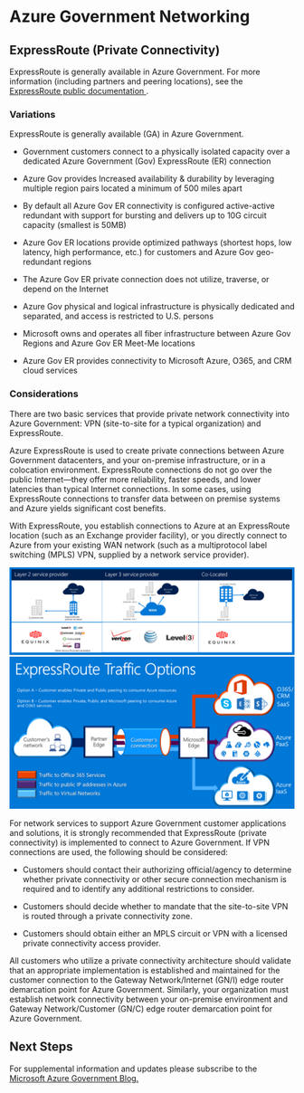 <properties
	pageTitle="Azure Governmenmt documentation | Microsoft Azure"
	description="This provides a comparison of features and guidance for private connectivity to e Government"
	services="Azure-Government"
	cloud="gov" 
	documentationCenter=""
	authors="ryansoc"
	manager="zakramer"
	editor=""/>

<tags
	ms.service="multiple"
	ms.devlang="na"
	ms.topic="article"
	ms.tgt_pltfrm="na"
	ms.workload="azure-government"
	ms.date="09/28/2016"
	ms.author="ryansoc"/>

#  Azure Government Networking

##  ExpressRoute (Private Connectivity)

ExpressRoute is generally available in Azure Government. For more information (including partners and peering locations), see the <a href="https://azure.microsoft.com/en-us/documentation/services/expressroute/"> ExpressRoute public documentation </a>.

###  Variations

ExpressRoute is generally available (GA) in Azure Government. 

- Government customers connect to a physically isolated capacity over a dedicated Azure Government (Gov)  ExpressRoute (ER) connection

- Azure Gov provides Increased availability & durability by leveraging multiple region pairs located a minimum of 500 miles apart 

- By default all Azure Gov ER connectivity is configured active-active redundant with support for bursting and delivers up to 10G circuit capacity (smallest is 50MB)

- Azure Gov ER locations provide optimized pathways (shortest hops, low latency, high performance, etc.) for customers and Azure Gov geo-redundant regions

- The Azure Gov ER private connection does not utilize, traverse, or depend on the Internet

- Azure Gov physical and logical infrastructure is physically dedicated and separated, and access is restricted to U.S. persons

- Microsoft owns and operates all fiber infrastructure between Azure Gov Regions and Azure Gov ER Meet-Me locations

- Azure Gov ER provides connectivity to Microsoft Azure, O365, and CRM cloud services

### Considerations

There are two basic services that provide private network connectivity into Azure Government: VPN (site-to-site for a typical organization) and ExpressRoute.

Azure ExpressRoute is used to create private connections between Azure Government datacenters, and your on-premise infrastructure, or in a colocation environment. ExpressRoute connections do not go over the public Internet—they offer more reliability, faster speeds, and lower latencies than typical Internet connections. In some cases, using ExpressRoute connections to transfer data between on premise systems and Azure yields significant cost benefits.   

With ExpressRoute, you establish connections to Azure at an ExpressRoute location (such as an Exchange provider facility), or you directly connect to Azure from your existing WAN network (such as a multiprotocol label switching (MPLS) VPN, supplied by a network service provider).

![alt text](./media/azure-government-capability-private-connectivity-options.PNG)  ![alt text](./media/government-capability-expressroute.PNG)  

For network services to support Azure Government customer applications and solutions, it is strongly recommended that ExpressRoute (private connectivity) is implemented to connect to Azure Government. If VPN connections are used, the following should be considered:

- Customers should contact their authorizing official/agency to determine whether private connectivity or other secure connection mechanism is required and to identify any additional restrictions to consider.

- Customers should decide whether to mandate that the site-to-site VPN is routed through a private connectivity zone.

- Customers should obtain either an MPLS circuit or VPN with a licensed private connectivity access provider.

All customers who utilize a private connectivity architecture should validate that an appropriate implementation is established and maintained for the customer connection to the Gateway Network/Internet (GN/I) edge router demarcation point for Azure Government. Similarly, your organization must establish network connectivity between your on-premise environment and Gateway Network/Customer (GN/C) edge router demarcation point for Azure Government.

## Next Steps

For supplemental information and updates please subscribe to the
<a href="https://blogs.msdn.microsoft.com/azuregov/">Microsoft Azure Government Blog. </a>

